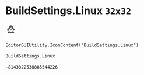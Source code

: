 # BuildSettings.Linux `32x32`
<img src="/img/BuildSettings.Linux.png" width=32 height=32>

``` CSharp
EditorGUIUtility.IconContent("BuildSettings.Linux")
```
```
BuildSettings.Linux
```
```
-8143322538885544226
```
